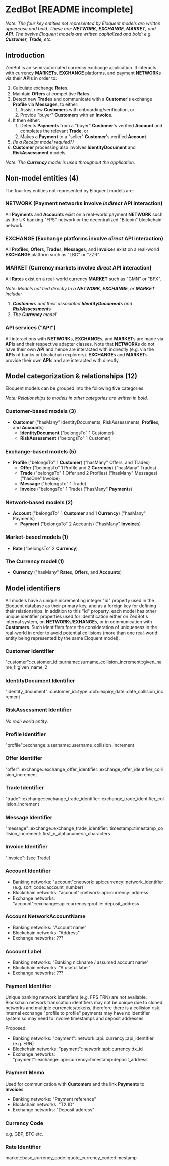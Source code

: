 # ZedBot [README incomplete]

*Note: The four key entities not represented by Eloquent models are written uppercase and bold. These are: **NETWORK**, **EXCHANGE**, **MARKET**, and **API**. The twelve Eloquent models are written capitalized and bold: e.g. **Customer**, **Trade**, etc.*

## Introduction

ZedBot is an semi-automated currency exchange application. It interacts with currency **MARKET**s, **EXCHANGE** platforms, and payment **NETWORK**s via their **API**s in order to:

1. Calculate exchange **Rate**s.
2. Maintain **Offer**s at competitive **Rate**s.
3. Detect new **Trade**s and communicate with a **Customer**'s exchange **Profile** via **Message**s, to either:
    1. Assist new **Customer**s with onboarding/verification, or
    2. Provide "buyer" **Customer**s with an **Invoice**.
4. It then either:
    1. Detects **Payment**s from a "buyer" **Customer**'s verified **Account** and completes the relevant **Trade**, or
    1. Makes a **Payment** to a "seller" **Customer**'s verified **Account**.
5. *[Is a Receipt model requied?]*
6. **Customer** processing also involves **IdentityDocument** and **RiskAssessment** models.

*Note: The **Currency** model is used throughout the application.*

## Non-model entities (4)

The four key entities not represented by Eloquent models are:

### NETWORK (Payment networks involve *indirect* API interaction)

All **Payment**s and **Account**s exist on a real-world payment **NETWORK** such as the UK banking "FPS" network or the decentralized "Bitcoin" blockchain network.

### EXCHANGE (Exchange platforms involve *direct* API interaction)

All **Profile**s, **Offer**s, **Trade**s, **Message**s, and **Invoice**s exist on a real-world **EXCHANGE** platform such as "LBC" or "ZZR".

### MARKET (Currency markets involve *direct* API interaction)

All **Rate**s exist on a real-world currency **MARKET** such as "GMN" or "BFX".

*Note: Models not tied directly to a **NETWORK**, **EXCHANGE**, or **MARKET** include:*
1. ***Customer**s and their associated **IdentityDocument**s and **RiskAssessment***s
3. *The **Currency** model.*

### API services ("API")

All interactions with **NETWORK**s, **EXCHANGE**s, and **MARKET**s are made via **API**s and their respective adapter classes. Note that **NETWORK**s do not have their own **API** and hence are interacted with indirectly (e.g. via the **API**s of banks or blockchain explorers). **EXCHANGE**s and **MARKET**s provide their own **API**s and are interacted with directly.

## Model categorization & relationships (12)

Eloquent models can be grouped into the following five categories.

*Note: Relationships to models in other categories are written in bold.*

### Customer-based models (3)

* **Customer** ("hasMany" IdentityDocuments, RiskAssessments, **Profile**s, and **Account**s)
    * **IdentityDocument** ("belongsTo" 1 Customer)
    * **RiskAssessment** ("belongsTo" 1 Customer)

### Exchange-based models (5)

* **Profile**  ("belongsTo" 1 **Customer**) ("hasMany" Offers, and Trades)
    * **Offer** ("belongsTo" 1 Profile and 2 **Currency**) ("hasMany" Trades)
    * **Trade** ("belongsTo" 1 Offer and 2 Profiles) ("hasMany" Messages) ("hasOne" Invoice)
    * **Message** ("belongsTo" 1 Trade)
    * **Invoice** ("belongsTo" 1 Trade) ("hasMany" **Payment**s)

### Network-based models (2)

* **Account** ("belongsTo" 1 **Customer** and 1 **Currency**) ("hasMany" Payments)
    * **Payment** ("belongsTo" 2 Accounts) ("hasMany" **Invoice**s)

### Market-based models (1)

* **Rate** ("belongsTo" 2 **Currency**)

### The Currency model (1)

* **Currency** ("hasMany" **Rate**s, **Offer**s, and **Account**s)

## Model identifiers

All models have a unique incrementing integer "id" property used in the Eloquent database as their primary key, and as a foreign key for defining their relationships. In addition to this "id" property, each model has other unique identifier properties used for identification either on ZedBot's internal system, on **NETWORK**s/**EXHANGE**s, or in communication with **Customers**. Such identifiers force the consideration of uniqueness in the real-world in order to avoid potential collisions (more than one real-world entity being represented by the same Eloquent model).

### Customer Identifier

"customer"::customer_id::surname::surname_collision_increment::given_name_1::given_name_2

### IdentityDocument Identifier

"identity_document"::customer_id::type::dob::expiry_date::date_collision_increment

### RiskAssessment Identifier

*No real-world entity.*

### Profile Identifier

"profile"::exchange::username::username_collision_increment

### Offer Identifier

"offer"::exchange::exchange_offer_identifier::exchange_offer_identifier_collision_increment

### Trade Identifier

"trade"::exchange::exchange_trade_identifier::exchange_trade_identifier_collision_increment

### Message Identifier

"message"::exchange::exchange_trade_identifier::timestamp::timestamp_collision_increment::first_n_alphanumeric_characters

### Invoice Identifier

"invoice"::[see Trade]

### Account Identifier

* Banking networks: "account"::network::api::currency::network_identifier (e.g. sort_code::account_number)
* Blockchain networks: "account"::network::api::currency::address
* Exchange networks: "account"::exchange::api::currency::profile::deposit_address

### Account NetworkAccountName

* Banking networks: "Account name"
* Blockchain networks: "Address"
* Exchange networks: ???

### Account Label

* Banking networks: "Banking nickname / assumed account name"
* Blockchain networks: "A useful label"
* Exchange networks: ???

### Payment Identifier

Unique banking network identifiers (e.g. FPS TRN) are not available.
Blockchain network transcation identifiers may not be unique due to cloned networks and multiple currencies/tokens, therefore there is a collision risk.  
Internal exchange "profile to profile" payments may have no identifier system so may need to involve timestamps and deposit addresses.

Proposed:

* Banking networks: "payment"::network::api::currency::api_identifier (e.g. ERN)
* Blockchain networks: "payment"::network::api::currency::tx_id
* Exchange networks: "payment"::exchange::api::currency::timestamp:deposit_address

### Payment Memo

Used for communication with **Customer**s and the link **Payment**s to **Invoice**s.

* Banking networks: "Payment reference"
* Blockchain networks: "TX ID"
* Exchange networks: "Deposit address"

### Currency Code

e.g. GBP, BTC etc.

### Rate Identifier

market::base_currency_code::quote_currency_code::timestamp
